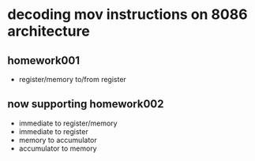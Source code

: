 # decoding mov instructions on 8086 architecture

## homework001
- register/memory to/from register

## now supporting homework002
- immediate to register/memory
- immediate to register
- memory to accumulator
- accumulator to memory
